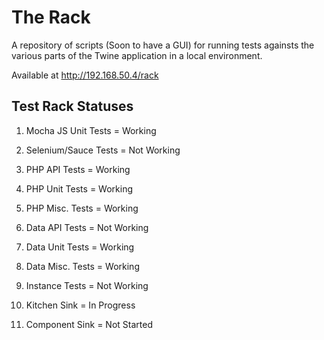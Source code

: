 The Rack
=====================

A repository of scripts (Soon to have a GUI) for running tests againsts the various
parts of the Twine application in a local environment.

Available at http://192.168.50.4/rack

## Test Rack Statuses

1. Mocha JS Unit Tests = Working
2. Selenium/Sauce Tests = Not Working
3. PHP API Tests = Working
4. PHP Unit Tests = Working
5. PHP Misc. Tests = Working
6. Data API Tests = Not Working
7. Data Unit Tests = Working
8. Data Misc. Tests = Working
9. Instance Tests = Not Working

10. Kitchen Sink = In Progress
11. Component Sink = Not Started